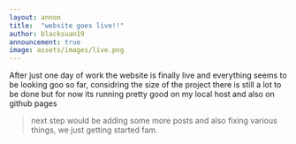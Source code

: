 ```yaml
---
layout: annon
title:  "website goes live!!"
author: blacksuan19
announcement: true
image: assets/images/live.png
---
```


After just one day of work the website is finally live and everything seems to be looking goo so far, considring the size of the project there is still a lot to be done but for now its running pretty good on my local host and also on github pages

> next step would be adding some more posts and also fixing various things, we just getting started fam.
